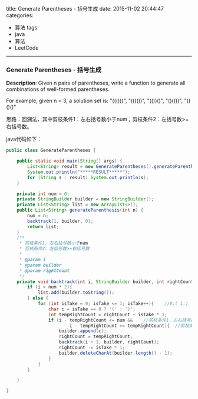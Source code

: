 


title: Generate Parentheses - 括号生成
date: 2015-11-02 20:44:47
categories: 
- 算法
tags: 
- java
- 算法
- LeetCode
<!--updated: 2015-11-02 21:40:47-->
---

### Generate Parentheses - 括号生成

**Description**: Given n pairs of parentheses, write a function to generate all combinations of well-formed parentheses.

 For example, given n = 3, a solution set is:
 "((()))", "(()())", "(())()", "()(())", "()()()"

思路：回溯法，其中剪枝条件1：左右括号数小于num；剪枝条件2：左括号数>=右括号数。

java代码如下：

```java
public class GenerateParentheses {

    public static void main(String[] args) {
        List<String> result = new GenerateParentheses().generateParenthesis(5);
        System.out.println("*****RESULT*****");
        for (String s : result) System.out.println(s);
    }

    private int num = 0;
    private StringBuilder builder = new StringBuilder();
    private List<String> list = new ArrayList<>();
    public List<String> generateParenthesis(int n) {
        num = n;
        backtrack(1, builder, 0);
        return list;
    }
    /**
     * 剪枝条件1，左右括号数小于num
     * 剪枝条件2，左括号数>=右括号数
     *
     * @param i
     * @param builder
     * @param rightCount
     */
    private void backtrack(int i, StringBuilder builder, int rightCount){
        if (i > num * 2){
            list.add(builder.toString());
        } else {
            for (int isTake = 0; isTake <= 1; isTake++){    //0:( 1:)
                char c = isTake == 0 ? '(' : ')';
                int tempRightCount = rightCount + isTake * 1;
                if (i - tempRightCount <= num &&    //剪枝条件1，左右括号数小于num
                        i - tempRightCount >= tempRightCount){  //剪枝条件2，左括号数>=右括号数
                    builder.append(c);
                    rightCount = tempRightCount;
                    backtrack(i + 1, builder, rightCount);
                    rightCount -= isTake * 1;
                    builder.deleteCharAt(builder.length() - 1);
                }
            }
        }

    }

}
```
